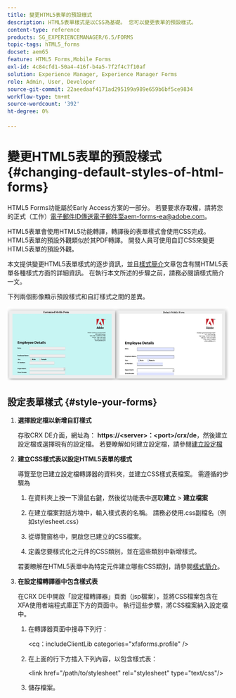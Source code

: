 ```yaml
---
title: 變更HTML5表單的預設樣式
description: HTML5表單樣式是以CSS為基礎。 您可以變更表單的預設樣式。
content-type: reference
products: SG_EXPERIENCEMANAGER/6.5/FORMS
topic-tags: hTML5_forms
docset: aem65
feature: HTML5 Forms,Mobile Forms
exl-id: 4c84cfd1-50a4-416f-b4a5-7f2f4c7f10af
solution: Experience Manager, Experience Manager Forms
role: Admin, User, Developer
source-git-commit: 22aeedaaf4171ad295199a989e659b6bf5ce9834
workflow-type: tm+mt
source-wordcount: '392'
ht-degree: 0%

---
```


# 變更HTML5表單的預設樣式{#changing-default-styles-of-html-forms}

<span class="preview"> HTML5 Forms功能屬於Early Access方案的一部分。 若要要求存取權，請將您的正式（工作）電子郵件ID傳送電子郵件至aem-forms-ea@adobe.com。
</span>

HTML5表單會使用HTML5功能轉譯，轉譯後的表單樣式會使用CSS完成。 HTML5表單的預設外觀類似於其PDF轉譯。 開發人員可使用自訂CSS來變更HTML5表單的預設外觀。

本文提供變更HTML5表單樣式的逐步資訊，並且[樣式簡介](/help/forms/css-styles.md)文章包含有關HTML5表單各種樣式方面的詳細資訊。 在執行本文所述的步驟之前，請務必閱讀樣式簡介一文。

下列兩個影像顯示預設樣式和自訂樣式之間的差異。

![圖片–002 — 小](assets/pictures-002-small.png)

## 設定表單樣式 {#style-your-forms}

1. **選擇設定檔以新增自訂樣式**

   存取CRX DE介面，網址為： **https://&lt;server>：&lt;port>/crx/de**，然後建立設定檔或選擇現有的設定檔。 若要瞭解如何建立設定檔，請參閱[建立設定檔](/help/forms/custom-profile.md)

1. **建立CSS樣式表以設定HTML5表單的樣式**

   導覽至您已建立設定檔轉譯器的資料夾，並建立CSS樣式表檔案。 需遵循的步驟為

   1. 在資料夾上按一下滑鼠右鍵，然後從功能表中選取&#x200B;**建立** > **建立檔案**

   1. 在建立檔案對話方塊中，輸入樣式表的名稱。 請務必使用.css副檔名（例如stylesheet.css）
   1. 從導覽窗格中，開啟您已建立的CSS檔案。
   1. 定義您要樣式化之元件的CSS類別，並在這些類別中新增樣式。

   若要瞭解在HTML5表單中為特定元件建立哪些CSS類別，請參閱[樣式簡介](/help/forms/css-styles.md)。

1. **在設定檔轉譯器中包含樣式表**

   在CRX DE中開啟「設定檔轉譯器」頁面（jsp檔案），並將CSS檔案包含在XFA使用者端程式庫正下方的頁面中。 執行這些步驟，將CSS檔案納入設定檔中。

   1. 在轉譯器頁面中搜尋下列行：

      &lt;cq：includeClientLib categories=&quot;xfaforms.profile&quot; />

   1. 在上面的行下方插入下列內容，以包含樣式表：

      &lt;link href=&quot;/path/to/stylesheet&quot; rel=&quot;stylesheet&quot; type=&quot;text/css&quot;/>

   1. 儲存檔案。
